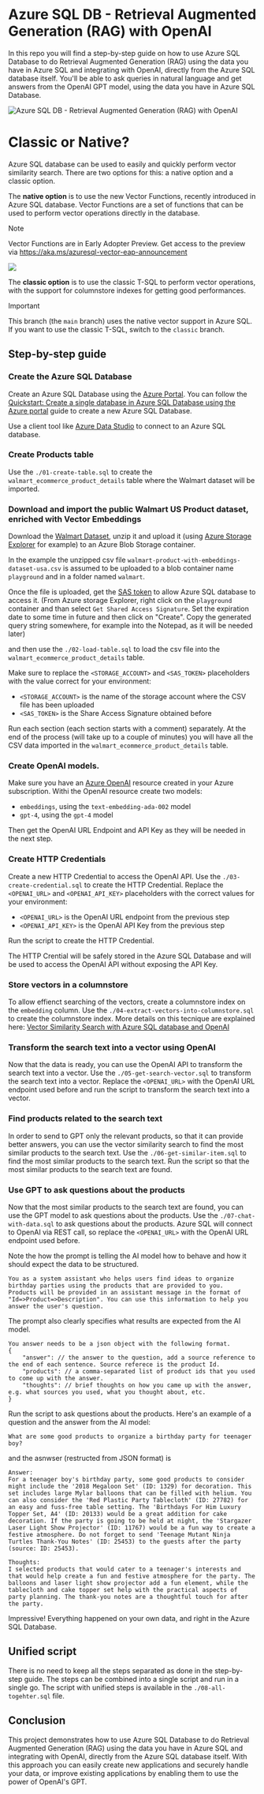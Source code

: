 # Azure SQL DB - Retrieval Augmented Generation (RAG) with OpenAI

In this repo you will find a step-by-step guide on how to use Azure SQL Database to do Retrieval Augmented Generation (RAG) using the data you have in Azure SQL and integrating with OpenAI, directly from the Azure SQL database itself. You'll be able to ask queries in natural language and get answers from the OpenAI GPT model, using the data you have in Azure SQL Database.

![Azure SQL DB - Retrieval Augmented Generation (RAG) with OpenAI](./assets/azure-sql-rag.png)

# Classic or Native?

Azure SQL database can be used to easily and quickly perform vector similarity search. There are two options for this: a native option and a classic option.

The **native option** is to use the new Vector Functions, recently introduced in Azure SQL database. Vector Functions are a set of functions that can be used to perform vector operations directly in the database. 

> [!NOTE]  
> Vector Functions are in Early Adopter Preview. Get access to the preview via https://aka.ms/azuresql-vector-eap-announcement

![](_assets/azure-sql-cosine-similarity-native.gif)

The **classic option** is to use the classic T-SQL to perform vector operations, with the support for columnstore indexes for getting good performances.

> [!IMPORTANT]  
> This branch (the `main` branch) uses the native vector support in Azure SQL. If you want to use the classic T-SQL, switch to the `classic` branch.

## Step-by-step guide

### Create the Azure SQL Database

Create an Azure SQL Database using the [Azure Portal](https://portal.azure.com/). You can follow the [Quickstart: Create a single database in Azure SQL Database using the Azure portal](https://docs.microsoft.com/azure/azure-sql/database/single-database-create-quickstart?tabs=azure-portal) guide to create a new Azure SQL Database.

Use a client tool like [Azure Data Studio](https://azure.microsoft.com/products/data-studio/) to connect to an Azure SQL database.

### Create Products table

Use the `./01-create-table.sql` to create the `walmart_ecommerce_product_details` table where the Walmart dataset will be imported.

### Download and import the public Walmart US Product dataset, enriched with Vector Embeddings

Download the [Walmart Dataset](https://www.kaggle.com/datasets/mauridb/product-data-from-walmart-usa-with-embeddings), unzip it and upload it (using [Azure Storage Explorer](https://learn.microsoft.com/azure/vs-azure-tools-storage-manage-with-storage-explorer?tabs=windows) for example) to an Azure Blob Storage container.

In the example the unzipped csv file `walmart-product-with-embeddings-dataset-usa.csv` is assumed to be uploaded to a blob container name `playground` and in a folder named `walmart`.

Once the file is uploaded, get the [SAS token](https://learn.microsoft.com/azure/storage/common/storage-sas-overview) to allow Azure SQL database to access it. (From Azure storage Explorer, right click on the `playground` container and than select `Get Shared Access Signature`. Set the expiration date to some time in future and then click on "Create". Copy the generated query string somewhere, for example into the Notepad, as it will be needed later)

and then use the `./02-load-table.sql` to load the csv file into the `walmart_ecommerce_product_details` table.

Make sure to replace the `<STORAGE_ACCOUNT>` and `<SAS_TOKEN>` placeholders with the value correct for your environment:

- `<STORAGE_ACCOUNT>` is the name of the storage account where the CSV file has been uploaded
- `<SAS_TOKEN>` is the Share Access Signature obtained before

Run each section (each section starts with a comment) separately. At the end of the process (will take up to a couple of minutes) you will have all the CSV data imported in the `walmart_ecommerce_product_details` table.

### Create OpenAI models.

Make sure you have an [Azure OpenAI](https://learn.microsoft.com/en-us/azure/ai-services/openai/overview) resource created in your Azure subscription. Withi the OpenAI resource create two models:

- `embeddings`, using the `text-embedding-ada-002` model
- `gpt-4`, using the `gpt-4` model

Then get the OpenAI URL Endpoint and API Key as they will be needed in the next step.

### Create HTTP Credentials

Create a new HTTP Credential to access the OpenAI API. Use the `./03-create-credential.sql` to create the HTTP Credential. Replace the `<OPENAI_URL>` and `<OPENAI_API_KEY>` placeholders with the correct values for your environment:

- `<OPENAI_URL>` is the OpenAI URL endpoint from the previous step
- `<OPENAI_API_KEY>` is the OpenAI API Key from the previous step

Run the script to create the HTTP Credential.

The HTTP Crential will be safely stored in the Azure SQL Database and will be used to access the OpenAI API without exposing the API Key.

### Store vectors in a columnstore

To allow effienct searching of the vectors, create a columnstore index on the `embedding` column. Use the `./04-extract-vectors-into-columnstore.sql` to create the columnstore index. More details on this tecnique are explained here: [Vector Similarity Search with Azure SQL database and OpenAI](https://devblogs.microsoft.com/azure-sql/vector-similarity-search-with-azure-sql-database-and-openai/)

### Transform the search text into a vector using OpenAI

Now that the data is ready, you can use the OpenAI API to transform the search text into a vector. Use the `./05-get-search-vector.sql` to transform the search text into a vector. Replace the `<OPENAI_URL>` with the OpenAI URL endpoint used before and run the script to transform the search text into a vector.

### Find products related to the search text 

In order to send to GPT only the relevant products, so that it can provide better answers, you can use the vector similarity search to find the most similar products to the search text. Use the `./06-get-similar-item.sql` to find the most similar products to the search text. Run the script so that the most similar products to the search text are found.

### Use GPT to ask questions about the products

Now that the most similar products to the search text are found, you can use the GPT model to ask questions about the products. Use the `./07-chat-with-data.sql` to ask questions about the products. Azure SQL will connect to OpenAI via REST call, so replace the `<OPENAI_URL>` with the OpenAI URL endpoint used before. 

Note the how the prompt is telling the AI model how to behave and how it should expect the data to be structured. 

```
You as a system assistant who helps users find ideas to organize birthday parties using the products that are provided to you.
Products will be provided in an assistant message in the format of "Id=>Product=>Description". You can use this information to help you answer the user's question.
```

The prompt also clearly specifies what results are expected from the AI model. 

```
You answer needs to be a json object with the following format.
{
    "answer": // the answer to the question, add a source reference to the end of each sentence. Source referece is the product Id.
    "products": // a comma-separated list of product ids that you used to come up with the answer.
    "thoughts": // brief thoughts on how you came up with the answer, e.g. what sources you used, what you thought about, etc.
}
```

Run the script to ask questions about the products. Here's an example of a question and the answer from the AI model:

```
What are some good products to organize a birthday party for teenager boy?
```

and the asnwser (restructed from JSON format) is

```
Answer:
For a teenager boy's birthday party, some good products to consider might include the '2018 Megaloon Set' (ID: 1329) for decoration. This set includes large Mylar balloons that can be filled with helium. You can also consider the 'Red Plastic Party Tablecloth' (ID: 27782) for an easy and fuss-free table setting. The 'Birthdays For Him Luxury Topper Set, A4' (ID: 20133) would be a great addition for cake decoration. If the party is going to be held at night, the 'Stargazer Laser Light Show Projector' (ID: 11767) would be a fun way to create a festive atmosphere. Do not forget to send 'Teenage Mutant Ninja Turtles Thank-You Notes' (ID: 25453) to the guests after the party (source: ID: 25453).

Thoughts:
I selected products that would cater to a teenager's interests and that would help create a fun and festive atmosphere for the party. The balloons and laser light show projector add a fun element, while the tablecloth and cake topper set help with the practical aspects of party planning. The thank-you notes are a thoughtful touch for after the party.
```

Impressive! Everything happened on your own data, and right in the Azure SQL Database.

## Unified script

There is no need to keep all the steps separated as done in the step-by-step guide. The steps can be combined into a single script and run in a single go. The script with unified steps is available in the `./08-all-togehter.sql` file.

## Conclusion

This project demonstrates how to use Azure SQL Database to do Retrieval Augmented Generation (RAG) using the data you have in Azure SQL and integrating with OpenAI, directly from the Azure SQL database itself. With this approach you can easily create new applications and securely handle your data, or improve existing applications by enabling them to use the power of OpenAI's GPT.
